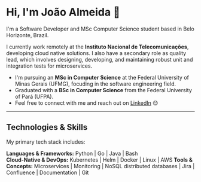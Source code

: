 # Hi, I'm João Almeida 👋

I'm a Software Developer and MSc Computer Science student based in Belo Horizonte, Brazil.

I currently work remotely at the **Instituto Nacional de Telecomunicações**, developing cloud native solutions. I also have a secondary role as quality lead, which involves designing, developing, and maintaining robust unit and integration tests for microservices.

- I'm pursuing an **MSc in Computer Science** at the Federal University of Minas Gerais (UFMG), focuding in the software engineering field.
- Graduated with a **BSc in Computer Science** from the Federal University of Pará (UFPA).
- Feel free to connect with me and reach out on [LinkedIn](https://linkedin.com/in/marcelofalmeida) 😊

---

## Technologies & Skills
My primary tech stack includes:

**Languages & Frameworks:** Python | Go | Java | Bash  
**Cloud-Native & DevOps:** Kubernetes | Helm | Docker | Linux | AWS 
**Tools & Concepts:** Microservices | Monitoring | NoSQL distributed databases | Jira | Confluence | Documentation | Git
